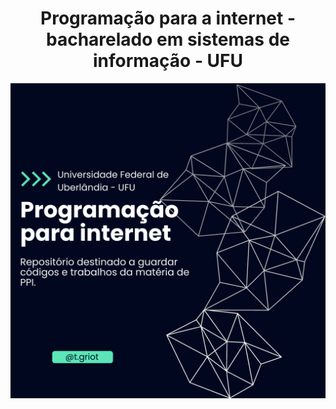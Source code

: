 <h1 align="center"> Programação para a internet - bacharelado em sistemas de informação - UFU</h1>

![capa do repositório](capa/PPI.png)

